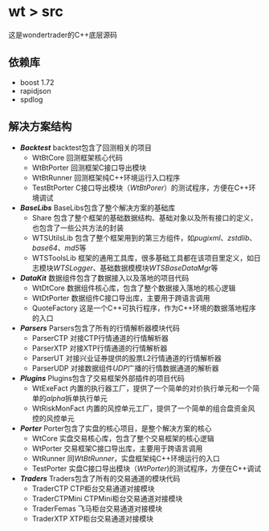 # wt > src
这是wondertrader的C++底层源码

## 依赖库
+ boost 1.72
+ rapidjson
+ spdlog

## 解决方案结构
+ ***Backtest***
	backtest包含了回测相关的项目
	- WtBtCore		回测框架核心代码
	- WtBtPorter	回测框架C接口导出模块
	- WtBtRunner	回测框架纯C++环境运行入口程序
	- TestBtPorter	C接口导出模块（*WtBtPorer*）的测试程序，方便在C++环境调试
+ ***BaseLibs***
	BaseLibs包含了整个解决方案的基础库
	- Share			包含了整个框架的基础数据结构、基础对象以及所有接口的定义，也包含了一些公共方法的封装
	- WTSUtilsLib	包含了整个框架用到的第三方组件，如*pugixml*、*zstdlib*、*base64*、*md5*等
	- WTSToolsLib	框架的通用工具库，很多基础工具都在该项目里定义，如日志模块*WTSLogger*、基础数据模模块*WTSBaseDataMgr*等
+ ***DataKit***
	数据组件包含了数据接入以及落地的项目代码
	- WtDtCore		数据组件核心库，包含了整个数据接入落地的核心逻辑
	- WtDtPorter	数据组件C接口导出库，主要用于跨语言调用
	- QuoteFactory	这是一个C++可执行程序，作为C++环境的数据落地程序的入口
+ ***Parsers***
	Parsers包含了所有的行情解析器模块代码
	- ParserCTP		对接CTP行情通道的行情解析器
	- ParserXTP		对接XTP行情通道的行情解析器
	- ParserUT		对接兴业证券提供的股票L2行情通道的行情解析器
	- ParserUDP		对接数据组件*UDP*广播的行情数据通道的解析器
+ ***Plugins***
	Plugins包含了交易框架外部插件的项目代码
	- WtExeFact		内置的执行器工厂，提供了一个简单的对价执行单元和一个简单的*alpha*拆单执行单元
	- WtRiskMonFact	内置的风控单元工厂，提供了一个简单的组合盘资金风控的风控单元
+ ***Porter***
	Porter包含了实盘的核心项目，是整个解决方案的核心
	- WtCore		实盘交易核心库，包含了整个交易框架的核心逻辑
	- WtPorter		交易框架C接口导出库，主要用于跨语言调用
	- WtRunner		同*WtBtRunner*，实盘框架纯C++环境运行的入口
	- TestPorter	实盘C接口导出模块（*WtPorter*)的测试程序，方便在C++调试
+ ***Traders***
	Traders包含了所有的交易通道的模块代码
	- TraderCTP		CTP柜台交易通道对接模块
	- TraderCTPMini	CTPMini柜台交易通道对接模块
	- TraderFemas	飞马柜台交易通道对接模块
	- TraderXTP		XTP柜台交易通道对接模块